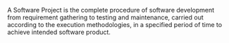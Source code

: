 A Software Project is the complete procedure of software development from requirement gathering to testing and maintenance, carried out according to the execution methodologies, in a specified period of time to achieve intended software product.

